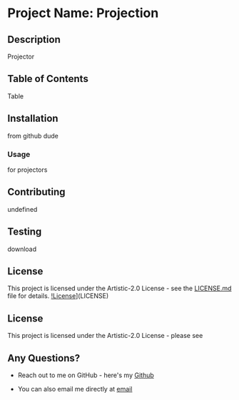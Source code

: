 
  # Project Name: Projection
  
  ## Description
  Projector
  
  ## Table of Contents
  Table

  ## Installation
  from github dude
  
  ### Usage
  for projectors
  
  ## Contributing
  undefined

  ## Testing
  download
  
  ## License
  This project is licensed under the Artistic-2.0 License - see the [LICENSE.md](LICENSE.md) file for details.
  [!License](https://img.shields.io/badge/License-Artistic-2.0-blue.svg)](LICENSE)
  ## License

  This project is licensed under the Artistic-2.0 License - please see 
  
  ## Any Questions?
  - Reach out to me on GitHub - here's my [Github](https://github.com/f3n215)

  - You can also email me directly at [email](dcampo85@gmail.com)
  